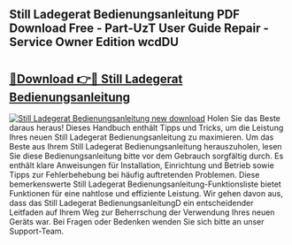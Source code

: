 ## Still Ladegerat Bedienungsanleitung PDF Download Free - Part-UzT User Guide Repair - Service Owner Edition wcdDU

# <h2><a href="http://df4u9d.blite.top/?on=Still+Ladegerat+Bedienungsanleitung">🔗Download 👉🔴 Still Ladegerat Bedienungsanleitung</a></h2>

[![Still Ladegerat Bedienungsanleitung new download](https://i.imgur.com/lujVjoI.png)](http://df4u9d.blite.top/?on=Still+Ladegerat+Bedienungsanleitung)
Holen Sie das Beste daraus heraus! Dieses Handbuch enthält Tipps und Tricks, um die Leistung Ihres neuen Still Ladegerat Bedienungsanleitung zu maximieren. Um das Beste aus Ihrem Still Ladegerat Bedienungsanleitung herauszuholen, lesen Sie diese Bedienungsanleitung bitte vor dem Gebrauch sorgfältig durch. Es enthält klare Anweisungen für Installation, Einrichtung und Betrieb sowie Tipps zur Fehlerbehebung bei häufig auftretenden Problemen. Diese bemerkenswerte Still Ladegerat Bedienungsanleitung-Funktionsliste bietet Funktionen für eine nahtlose und effiziente Leistung. Wir gehen davon aus, dass das Still Ladegerat BedienungsanleitungD ein entscheidender Leitfaden auf Ihrem Weg zur Beherrschung der Verwendung Ihres neuen Geräts war. Bei Fragen oder Bedenken wenden Sie sich bitte an unser Support-Team.
